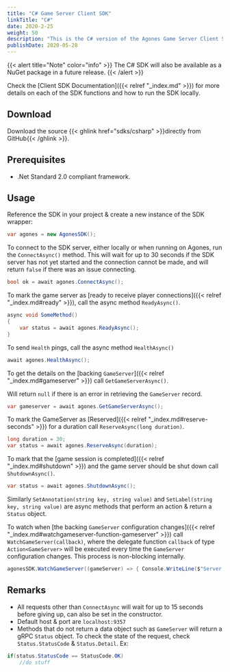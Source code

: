 ```yaml
---
title: "C# Game Server Client SDK"
linkTitle: "C#"
date: 2020-2-25
weight: 50
description: "This is the C# version of the Agones Game Server Client SDK."
publishDate: 2020-05-28
---
```


{{< alert title="Note" color="info" >}}
The C# SDK will also be available as a NuGet package in a future release.
{{< /alert >}}

Check the [Client SDK Documentation]({{< relref "_index.md" >}}) for more details on each of the SDK functions and how to run the SDK locally.

## Download

Download the source {{< ghlink href="sdks/csharp" >}}directly from GitHub{{< /ghlink >}}.

## Prerequisites

- .Net Standard 2.0 compliant framework.

## Usage

Reference the SDK in your project & create a new instance of the SDK wrapper:

```csharp
var agones = new AgonesSDK();
```

To connect to the SDK server, either locally or when running on Agones, run the `ConnectAsync()` method.
This will wait for up to 30 seconds if the SDK server has not yet started and the connection cannot be made,
and will return `false` if there was an issue connecting.

```csharp
bool ok = await agones.ConnectAsync();
```

To mark the game server as [ready to receive player connections]({{< relref "_index.md#ready" >}}), call the async method `ReadyAsync()`.

```csharp
async void SomeMethod()
{
    var status = await agones.ReadyAsync();
}
```

To send `Health` pings, call the async method `HealthAsync()`
```csharp
await agones.HealthAsync();
```

To get the details on the [backing `GameServer`]({{< relref "_index.md#gameserver" >}}) call `GetGameServerAsync()`.

Will return `null` if there is an error in retrieving the `GameServer` record.

```csharp
var gameserver = await agones.GetGameServerAsync();
```

To mark the GameServer as [Reserved]({{< relref "_index.md#reserve-seconds" >}}) for a duration call 
`ReserveAsync(long duration)`.

```csharp
long duration = 30;
var status = await agones.ReserveAsync(duration);
```

To mark that the [game session is completed]({{< relref "_index.md#shutdown" >}}) and the game server should be shut down call `ShutdownAsync()`.

```csharp
var status = await agones.ShutdownAsync();
```

Similarly `SetAnnotation(string key, string value)` and `SetLabel(string key, string value)` are async methods that perform an action & return a `Status` object.

To watch when 
[the backing `GameServer` configuration changes]({{< relref "_index.md#watchgameserver-function-gameserver" >}})
call `WatchGameServer(callback)`, where the delegate function `callback` of type `Action<GameServer>` will be executed every time the `GameServer` 
configuration changes.
This process is non-blocking internally.

```csharp
agonesSDK.WatchGameServer((gameServer) => { Console.WriteLine($"Server - Watch {gameServer}");});
```


## Remarks
- All requests other than `ConnectAsync` will wait for up to 15 seconds before giving up, can also be set in the constructor.
- Default host & port are `localhost:9357`
- Methods that do not return a data object such as `GameServer` will return a gRPC `Status` object. To check the state of the request, check `Status.StatusCode` & `Status.Detail`.
Ex:
```csharp
if(status.StatusCode == StatusCode.OK)
    //do stuff
```
